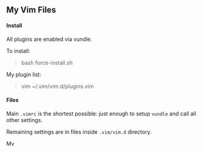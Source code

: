 
## My Vim Files

#### Install

All plugins are enabled via vundle.

To install:

> bash force-install.sh


My plugin list:

> vim ~/.vim/vim.d/plugins.vim


#### Files

Main `.vimrc` is the shortest possible: just enough to setup `vundle`
and call all other settings.

Remaining settings are in files inside `.vim/vim.d` directory.


Mv

